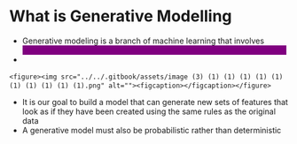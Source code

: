 # What is Generative Modelling

* Generative modeling is a branch of machine learning that involves <mark style="color:purple;background-color:purple;">**training a model to produce new data that is similar to a given dataset.**</mark>
*

    <figure><img src="../../.gitbook/assets/image (3) (1) (1) (1) (1) (1) (1) (1) (1) (1) (1).png" alt=""><figcaption></figcaption></figure>
* It is our goal to build a model that can generate new sets of features that look as if they have been created using the same rules as the original data
* A generative model must also be probabilistic rather than deterministic
